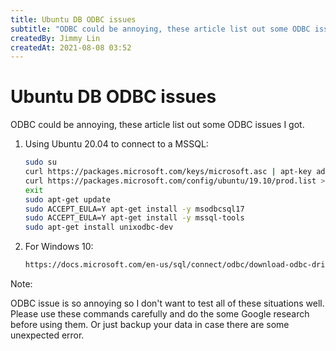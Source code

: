 ```yaml
---
title: Ubuntu DB ODBC issues
subtitle: "ODBC could be annoying, these article list out some ODBC issues I got."
createdBy: Jimmy Lin
createdAt: 2021-08-08 03:52
---
```


# Ubuntu DB ODBC issues

ODBC could be annoying, these article list out some ODBC issues I got.

1. Using Ubuntu 20.04 to connect to a MSSQL:

   ```bash
   sudo su
   curl https://packages.microsoft.com/keys/microsoft.asc | apt-key add -
   curl https://packages.microsoft.com/config/ubuntu/19.10/prod.list > /etc/apt/sources.list.d/mssql-release.list
   exit
   sudo apt-get update
   sudo ACCEPT_EULA=Y apt-get install -y msodbcsql17
   sudo ACCEPT_EULA=Y apt-get install -y mssql-tools
   sudo apt-get install unixodbc-dev
   ```

2. For Windows 10:

   ```bash
   https://docs.microsoft.com/en-us/sql/connect/odbc/download-odbc-driver-for-sql-server
   ```

Note:

ODBC issue is so annoying so I don't want to test all of these situations well. Please use these commands carefully and do the some Google research before using them. Or just backup your data in case there are some unexpected error.
